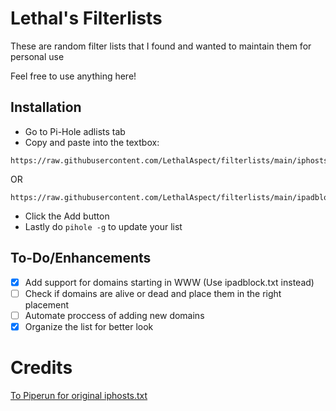 # Lethal's Filterlists

These are random filter lists that I found and wanted to maintain them for personal use

Feel free to use anything here!

## Installation

  - Go to Pi-Hole adlists tab
  - Copy and paste into the textbox:
  
  ```
  https://raw.githubusercontent.com/LethalAspect/filterlists/main/iphosts.txt
  ```
  OR
   ```
  https://raw.githubusercontent.com/LethalAspect/filterlists/main/ipadblock.txt
  ```
  
  - Click the Add button
  - Lastly do `pihole -g` to update your list

## To-Do/Enhancements
- [x] Add support for domains starting in WWW (Use ipadblock.txt instead)
- [ ] Check if domains are alive or dead and place them in the right placement
- [ ] Automate proccess of adding new domains
- [x] Organize the list for better look

# Credits
[To Piperun for original iphosts.txt](https://github.com/piperun/iploggerfilter)
